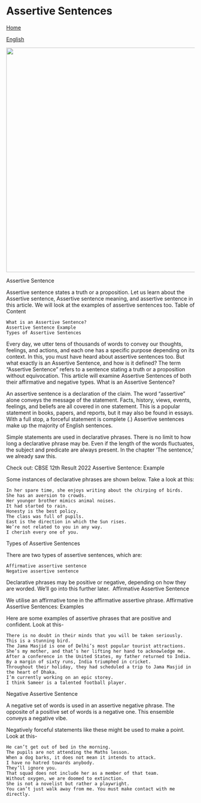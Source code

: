 # Assertive Sentences


[Home](all-files-links.md)

[English](all-english-links.md)



<img src="https://s3mn.mnimgs.com/img/shared/content_ck_images/ck_5eef6c1c34886.png" width="600">


Assertive Sentence

Assertive sentence states a truth or a proposition. Let us learn about the Assertive sentence, Assertive sentence meaning, and assertive sentence in this article. We will look at the examples of assertive sentences too.
Table of Content

    What is an Assertive Sentence?
    Assertive Sentence Example
    Types of Assertive Sentences

Every day, we utter tens of thousands of words to convey our thoughts, feelings, and actions, and each one has a specific purpose depending on its context. In this, you must have heard about assertive sentences too. But what exactly is an Assertive Sentence, and how is it defined? The term “Assertive Sentence” refers to a sentence stating a truth or a proposition without equivocation. This article will examine Assertive Sentences of both their affirmative and negative types.
What is an Assertive Sentence?

An assertive sentence is a declaration of the claim. The word “assertive” alone conveys the message of the statement. Facts, history, views, events, feelings, and beliefs are all covered in one statement. This is a popular statement in books, papers, and reports, but it may also be found in essays. With a full stop, a forceful statement is complete (.) Assertive sentences make up the majority of English sentences.

Simple statements are used in declarative phrases. There is no limit to how long a declarative phrase may be. Even if the length of the words fluctuates, the subject and predicate are always present. In the chapter ‘The sentence,’ we already saw this.

Check out: CBSE 12th Result 2022
Assertive Sentence: Example

Some instances of declarative phrases are shown below. Take a look at this:

    In her spare time, she enjoys writing about the chirping of birds.
    She has an aversion to crowds.
    Her younger brother mimics animal noises.
    It had started to rain.
    Honesty is the best policy.
    The class was full of pupils.
    East is the direction in which the Sun rises.
    We’re not related to you in any way.
    I cherish every one of you.

Types of Assertive Sentences

There are two types of assertive sentences, which are:

    Affirmative assertive sentence
    Negative assertive sentence

Declarative phrases may be positive or negative, depending on how they are worded. We’ll go into this further later. 
Affirmative Assertive Sentence

We utilise an affirmative tone in the affirmative assertive phrase.
Affirmative Assertive Sentences: Examples

Here are some examples of assertive phrases that are positive and confident. Look at this-

    There is no doubt in their minds that you will be taken seriously.
    This is a stunning bird.
    The Jama Masjid is one of Delhi’s most popular tourist attractions.
    She’s my mother, and that’s her lifting her hand to acknowledge me.
    After a conference in the United States, my father returned to India.
    By a margin of sixty runs, India triumphed in cricket.
    Throughout their holiday, they had scheduled a trip to Jama Masjid in the heart of Dhaka.
    I’m currently working on an epic storey.
    I think Sameer is a talented football player.

Negative Assertive Sentence

A negative set of words is used in an assertive negative phrase. The opposite of a positive set of words is a negative one. This ensemble conveys a negative vibe.

Negatively forceful statements like these might be used to make a point. Look at this-

    He can’t get out of bed in the morning.
    The pupils are not attending the Maths lesson.
    When a dog barks, it does not mean it intends to attack.
    I have no hatred towards anybody.
    They’ll ignore you.
    That squad does not include her as a member of that team.
    Without oxygen, we are doomed to extinction.
    She is not a novelist but rather a playwright.
    You can’t just walk away from me. You must make contact with me directly.
